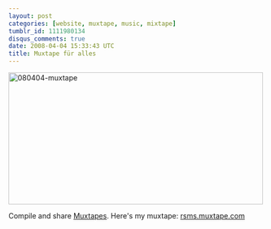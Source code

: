 ```yaml
---
layout: post
categories: [website, muxtape, music, mixtape]
tumblr_id: 1111980134
disqus_comments: true
date: 2008-04-04 15:33:43 UTC
title: Muxtape für alles
---
```


<a href="http://muxtape.com/"><img src="/attachments/2008/08/080404-muxtape.png" alt="080404-muxtape" width="500" height="260" class="alignnone size-full wp-image-463" /></a>

Compile and share <a href="http://muxtape.com/">Muxtapes</a>. Here's my muxtape: <a href="http://rsms.muxtape.com/">rsms.muxtape.com</a>
